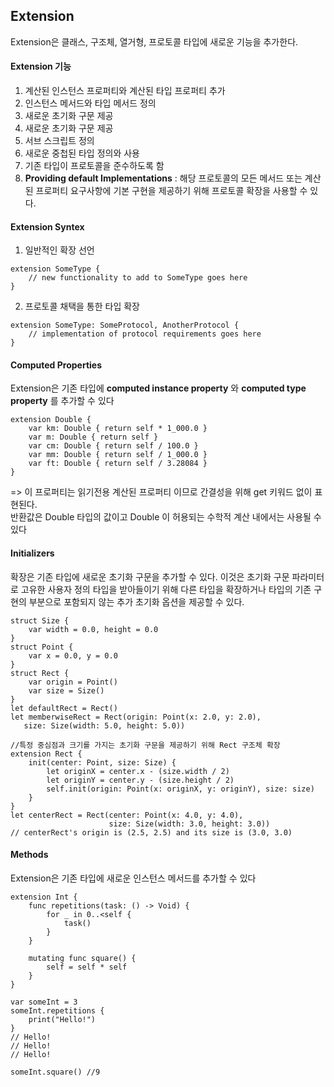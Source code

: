 ## Extension
Extension은 클래스, 구조체, 열거형, 프로토콜 타입에 새로운 기능을 추가한다.

#### Extension 기능
1) 계산된 인스턴스 프로퍼티와 계산된 타입 프로퍼티 추가
2) 인스턴스 메서드와 타입 메서드 정의
3) 새로운 초기화 구문 제공
4) 새로운 초기화 구문 제공
5) 서브 스크립트 정의
6) 새로운 중첩된 타입 정의와 사용
7) 기존 타입이 프로토콜을 준수하도록 함
8) **Providing default Implementations** : 해당 프로토콜의 모든 메서드 또는 계산된 프로퍼티 요구사항에 기본 구현을 제공하기 위해 프로토콜 확장을 사용할 수 있다.

#### Extension Syntex
1) 일반적인 확장 선언
```
extension SomeType {
    // new functionality to add to SomeType goes here
}
```

2) 프로토콜 채택을 통한 타입 확장
```
extension SomeType: SomeProtocol, AnotherProtocol {
    // implementation of protocol requirements goes here
}
```

#### Computed Properties
Extension은 기존 타입에 **computed instance property** 와 **computed type property** 를 추가할 수 있다
```
extension Double {
    var km: Double { return self * 1_000.0 }
    var m: Double { return self }
    var cm: Double { return self / 100.0 }
    var mm: Double { return self / 1_000.0 }
    var ft: Double { return self / 3.28084 }
}
```
=> 이 프로퍼티는 읽기전용 계산된 프로퍼티 이므로 간결성을 위해 get 키워드 없이 표현된다.  
반환값은 Double 타입의 값이고 Double 이 허용되는 수학적 계산 내에서는 사용될 수 있다  
  
#### Initializers
확장은 기존 타입에 새로운 초기화 구문을 추가할 수 있다. 
이것은 초기화 구문 파라미터로 고유한 사용자 정의 타입을 받아들이기 위해 다른 타입을 확장하거나 타입의 기존 구현의 부분으로 포함되지 않는 추가 초기화 옵션을 제공할 수 있다.

```
struct Size {
    var width = 0.0, height = 0.0
}
struct Point {
    var x = 0.0, y = 0.0
}
struct Rect {
    var origin = Point()
    var size = Size()
}
let defaultRect = Rect()
let memberwiseRect = Rect(origin: Point(x: 2.0, y: 2.0),
   size: Size(width: 5.0, height: 5.0))
   
//특정 중심점과 크기를 가지는 초기화 구문을 제공하기 위해 Rect 구조체 확장
extension Rect {
    init(center: Point, size: Size) {
        let originX = center.x - (size.width / 2)
        let originY = center.y - (size.height / 2)
        self.init(origin: Point(x: originX, y: originY), size: size)
    }
}
let centerRect = Rect(center: Point(x: 4.0, y: 4.0),
                      size: Size(width: 3.0, height: 3.0))
// centerRect's origin is (2.5, 2.5) and its size is (3.0, 3.0)
```

#### Methods
Extension은 기존 타입에 새로운 인스턴스 메서드를 추가할 수 있다
```
extension Int {
    func repetitions(task: () -> Void) {
        for _ in 0..<self {
            task()
        }
    }
    
    mutating func square() {
        self = self * self
    }
}

var someInt = 3
someInt.repetitions {
    print("Hello!")
}
// Hello!
// Hello!
// Hello!

someInt.square() //9
```

